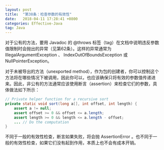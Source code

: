 ```yaml
---
layout: post
title:  "第38条：检查参数的有效性"
date:   2018-04-11 17:28:41 +0800
categories: Effective-Java
tag: Java
---
```



对于公有的方法，要用 Javadoc 的 @throws 标签（tag）在文档中说明违反参数值限制时会抛出的异常（见第62条）。这样的异常通常为 IllegalArgumentException 、 IndexOutOfBoundsException 或 NullPointerException。

对于未被导出的方法（unexported method），作为包的创建者，你可以控制这个方法将在哪些情况下被调用，因此你可以，也应该确保只将有效的参数值传递进来。因此，非公有的方法通常应该使用断言（assertion）来检查它们的参数，具体做法如下所示：
```java
// Private helper function for a recursive sort
private static void sort(long a[], int offset, int length) {
    assert a != null;
    assert offset >= 0 && offset <= a.length;
    assert length >= 0 && length <= a.length - offset;
    ... // Do the computation
}
```

不同于一般的有效性检查，断言如果失败，将会抛 AssertionError 。也不同于一般的有效性检查，如果它们没有起到作用，本质上也不会有成本开销。
